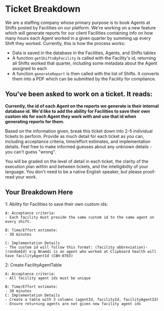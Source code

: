 # Ticket Breakdown
We are a staffing company whose primary purpose is to book Agents at Shifts posted by Facilities on our platform. We're working on a new feature which will generate reports for our client Facilities containing info on how many hours each Agent worked in a given quarter by summing up every Shift they worked. Currently, this is how the process works:

- Data is saved in the database in the Facilities, Agents, and Shifts tables
- A function `getShiftsByFacility` is called with the Facility's id, returning all Shifts worked that quarter, including some metadata about the Agent assigned to each
- A function `generateReport` is then called with the list of Shifts. It converts them into a PDF which can be submitted by the Facility for compliance.

## You've been asked to work on a ticket. It reads:

**Currently, the id of each Agent on the reports we generate is their internal database id. We'd like to add the ability for Facilities to save their own custom ids for each Agent they work with and use that id when generating reports for them.**


Based on the information given, break this ticket down into 2-5 individual tickets to perform. Provide as much detail for each ticket as you can, including acceptance criteria, time/effort estimates, and implementation details. Feel free to make informed guesses about any unknown details - you can't guess "wrong".


You will be graded on the level of detail in each ticket, the clarity of the execution plan within and between tickets, and the intelligibility of your language. You don't need to be a native English speaker, but please proof-read your work.

## Your Breakdown Here
1: Ability for  Facilities to save their own custom ids:

    A: Acceptance criteria: 
    - Each facility must provide the same custom id to the same agent on every shift.

    B: Time/Effort estimate: 
    - 30 minutes 

    C: Implementation Details
    - The custom id will follow this format: (facility abbreviation)-(randomId) e:g Nnamdi is an agent who worked at Clipboard health will have facilityAgentId (CBH-0783)

2: Create FacilityAgentTable

    A: Acceptance criteria: 
    - All facility agent ids must be unique

    B: Time/Effort estimate: 
    - 30 minutes 
    C: Implementation Details
    - Create a table with 3 columns (agentId, facilityId, facilityAgentId)
    - Ensure returning agents are not given new facility agent ids